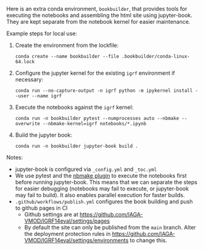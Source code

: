 Here is an extra conda environment, `bookbuilder`, that provides tools for executing the notebooks and assembling the html site using jupyter-book. They are kept separate from the notebook kernel for easier maintenance.

Example steps for local use:

1. Create the environment from the lockfile:
    ```
    conda create --name bookbuilder --file .bookbuilder/conda-linux-64.lock
    ```
2. Configure the jupyter kernel for the existing `igrf` environment if necessary:
    ```
    conda run --no-capture-output -n igrf python -m ipykernel install --user --name igrf
    ```
3. Execute the notebooks against the `igrf` kernel:
    ```
    conda run -n bookbuilder pytest --numprocesses auto --nbmake --overwrite --nbmake-kernel=igrf notebooks/*.ipynb
    ```
4. Build the jupyter book:
    ```
    conda run -n bookbuilder jupyter-book build .
    ```

Notes:

- jupyter-book is configured via `_config.yml` and `_toc.yml`
- We use pytest and the [nbmake plugin](https://github.com/treebeardtech/nbmake) to execute the notebooks first before running jupyter-book. This means that we can separate the steps for easier debugging (notebooks may fail to execute, or jupyter-book may fail to build). It also enables parallel execution for faster builds.
- `.github/workflows/publish.yml` configures the book building and push to github pages in CI
    - Github settings are at https://github.com/IAGA-VMOD/IGRF14eval/settings/pages
    - By default the site can only be published from the `main` branch. Alter the deployment protection rules in https://github.com/IAGA-VMOD/IGRF14eval/settings/environments to change this.